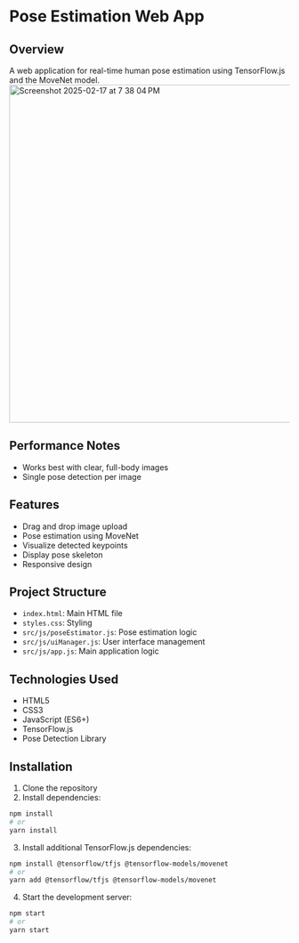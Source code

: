 # Pose Estimation Web App

## Overview
A web application for real-time human pose estimation using TensorFlow.js and the MoveNet model.
<img width="607" alt="Screenshot 2025-02-17 at 7 38 04 PM" src="https://github.com/user-attachments/assets/08902fd6-fae2-450e-bff3-01c628264efc" />


## Performance Notes
- Works best with clear, full-body images
- Single pose detection per image
  
## Features
- Drag and drop image upload
- Pose estimation using MoveNet
- Visualize detected keypoints
- Display pose skeleton
- Responsive design

## Project Structure

- `index.html`: Main HTML file
- `styles.css`: Styling
- `src/js/poseEstimator.js`: Pose estimation logic
- `src/js/uiManager.js`: User interface management
- `src/js/app.js`: Main application logic


## Technologies Used
- HTML5
- CSS3
- JavaScript (ES6+)
- TensorFlow.js
- Pose Detection Library


## Installation

1. Clone the repository
2. Install dependencies:
```bash
npm install
# or
yarn install
```

3. Install additional TensorFlow.js dependencies:
```bash
npm install @tensorflow/tfjs @tensorflow-models/movenet
# or
yarn add @tensorflow/tfjs @tensorflow-models/movenet
```

4. Start the development server:
```bash
npm start
# or
yarn start
```
